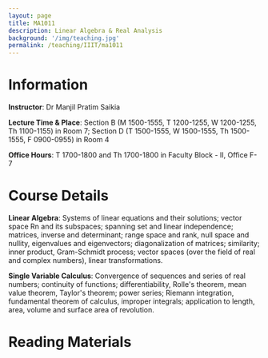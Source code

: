```yaml
---
layout: page
title: MA1011
description: Linear Algebra & Real Analysis
background: '/img/teaching.jpg'
permalink: /teaching/IIIT/ma1011
---
```


# Information

**Instructor**: Dr Manjil Pratim Saikia

**Lecture Time & Place**: Section B (M 1500-1555, T 1200-1255, W 1200-1255, Th 1100-1155) in Room 7; Section D (T 1500-1555, W 1500-1555, Th 1500-1555, F 0900-0955) in Room 4

**Office Hours**: T 1700-1800 and Th 1700-1800 in Faculty Block - II, Office F-7

# Course Details

**Linear Algebra**: Systems of linear equations and their solutions; vector space Rn and its subspaces; spanning set and linear independence; matrices, inverse and determinant; range space and rank, null space and nullity, eigenvalues and eigenvectors; diagonalization of matrices; similarity; inner product, Gram-Schmidt process; vector spaces (over the field of real and complex numbers), linear transformations.

**Single Variable Calculus**: Convergence of sequences and series of real numbers; continuity of functions; differentiability, Rolle's theorem, mean value theorem, Taylor's theorem; power series; Riemann integration, fundamental theorem of calculus, improper integrals; application to length, area, volume and surface area of revolution.

# Reading Materials
